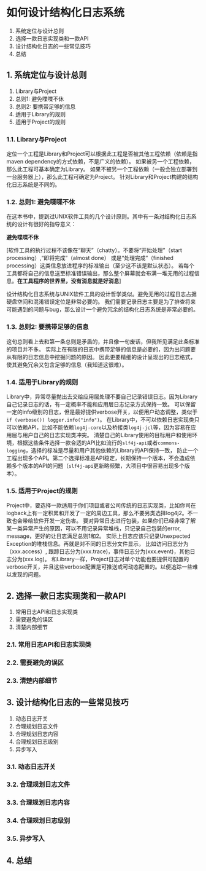 # 如何设计结构化日志系统

1. 系统定位与设计总则
2. 选择一款日志实现类和一款API
3. 设计结构化日志的一些常见技巧
4. 总结

## 1. 系统定位与设计总则

1. Library与Project
2. 总则1: 避免喋喋不休
3. 总则2: 要携带足够的信息
4. 适用于Library的规则
5. 适用于Project的规则

### 1.1. Library与Project

定位一个工程是Library和Project可以根据此工程是否被其他工程依赖（依赖是指maven dependency的方式依赖，不是广义的依赖）。
如果被另一个工程依赖，那么此工程可基本确定为Library。 如果不被另一个工程依赖（一般会独立部署到一台服务器上），那么此工程可确定为Project。
针对Library和Project构建的结构化日志系统是不同的。

### 1.2. 总则1: 避免喋喋不休

在<Classic Shell Scripting>这本书中，提到过UNIX软件工具的几个设计原则。其中有一条对结构化日志系统的设计有很好的指导意义：  
  
**避免喋喋不休**  
  
\[软件工具的执行过程不该像在“聊天”（chatty）。不要将“开始处理”（start processing）,“即将完成”（almost done）
或是“处理完成”（finished processing）这类信息放进程序的标准输出（至少这不该是默认状态）。
若每个工具都将自己的信息送至标准错误输出，那么整个屏幕就会布满一堆无用的过程信息。**在工具程序的世界里，没有消息就是好消息**\]  
  
设计结构化日志系统与UNIX软件工具的设计哲学类似。避免无用的过程日志占据硬盘空间和混淆错误定位是非常必要的。
我们需要记录日志主要是为了排查将来可能遇到的问题与bug，那么设计一个避免冗余的结构化日志系统是非常必要的。

### 1.3. 总则2: 要携带足够的信息

这句总则看上去和第一条总则是矛盾的，并且像一句废话，但我所见满足此条标准的项目并不多。
实际上在有限的日志中携带足够的信息是必要的，因为出问题要从有限的日志信息中挖掘问题的原因。
因此更要精细的设计呈现出的日志格式，使其避免冗余又包含足够的信息（我知道这很难）。

### 1.4. 适用于Library的规则

Library中，异常尽量抛出去交给应用层处理不要自己记录错误日志。因为Library自己记录日志的话，有一定概率不能和应用层日志记录方式保持一致。
可以保留一定的info级别的日志，但是最好提供verbose开关，以便用户动态调整，类似于`if (verbose()) logger.info("info")`。
在Library中，不可以依赖日志实现类只可以依赖API，比如不能依赖`log4j-core`以及桥接类`log4j-jcl`等，因为容易在应用层与用户自己的日志实现类冲突。
清楚自己的Library使用的目标用户和使用环境，根据这些条件选择一款合适的API比如流行的`slf4j-api`或者`commons-logging`，选择的标准是尽量和用户其他依赖的Library的API保持一致，
防止一个工程出现多个API。第二个选择标准是API稳定，长期保持一个版本，不会造成依赖多个版本的API的问题（`slf4j-api`更新略频繁，大项目中很容易出现多个版本）。

### 1.5. 适用于Project的规则

Project中，要选择一款适用于你们项目或者公司传统的日志实现类，比如你司在logback上有一定积累和开发了一定的周边工具，那么不要另类选择log4j2。不一致也会带给软件开发一定伤害。
要对异常日志进行包装，如果你们已经非常了解某一类异常产生的原因，可以不用记录异常堆栈，只记录自己包装的error, message，更好的让日志满足总则1和2。
实际上日志应该只记录Unexpected Exception的堆栈信息。再就是对不同的日志分文件显示， 比如访问日志分为（xxx.access）, 跟踪日志分为(xxx.trace)，事件日志分为(xxx.event)，其他日志分为(xxx.log)。
和Library一样，Project日志对单个功能也要提供可配置的verbose开关，并且这些verbose配置是可推送或可动态配置的。以便追踪一些难以发现的问题。

## 2. 选择一款日志实现类和一款API

1. 常用日志API和日志实现类
2. 需要避免的误区
3. 清楚内部细节

### 2.1. 常用日志API和日志实现类

### 2.2. 需要避免的误区

### 2.3. 清楚内部细节

## 3. 设计结构化日志的一些常见技巧

1. 动态日志开关
2. 合理规划日志文件
3. 合理规划日志内容
4. 合理规划日志级别
5. 异步写入

### 3.1. 动态日志开关

### 3.2. 合理规划日志文件

### 3.3. 合理规划日志内容

### 3.4. 合理规划日志级别

### 3.5. 异步写入

## 4. 总结

